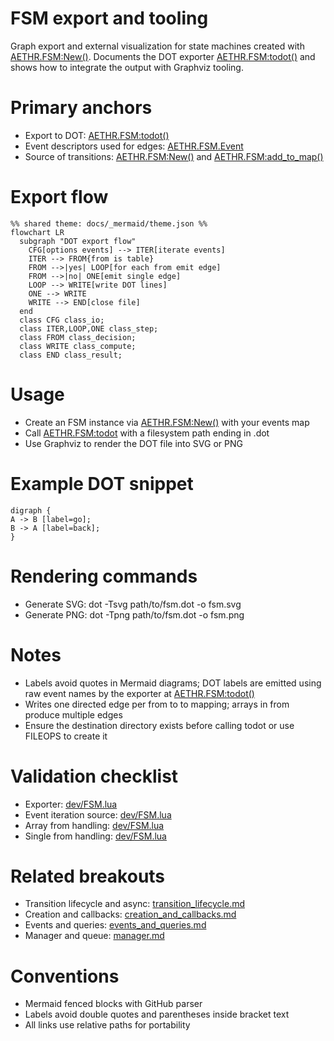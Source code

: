# FSM export and tooling

Graph export and external visualization for state machines created with [AETHR.FSM:New()](https://github.com/Gh0st352/AETHR/blob/main/dev/FSM.lua#L366). Documents the DOT exporter [AETHR.FSM:todot()](https://github.com/Gh0st352/AETHR/blob/main/dev/FSM.lua#L427) and shows how to integrate the output with Graphviz tooling.

# Primary anchors

- Export to DOT: [AETHR.FSM:todot()](https://github.com/Gh0st352/AETHR/blob/main/dev/FSM.lua#L427)
- Event descriptors used for edges: [AETHR.FSM.Event](https://github.com/Gh0st352/AETHR/blob/main/dev/FSM.lua#L26)
- Source of transitions: [AETHR.FSM:New()](https://github.com/Gh0st352/AETHR/blob/main/dev/FSM.lua#L366) and [AETHR.FSM:add_to_map()](https://github.com/Gh0st352/AETHR/blob/main/dev/FSM.lua#L200)

# Export flow

```mermaid
%% shared theme: docs/_mermaid/theme.json %%
flowchart LR
  subgraph "DOT export flow"
    CFG[options events] --> ITER[iterate events]
    ITER --> FROM{from is table}
    FROM -->|yes| LOOP[for each from emit edge]
    FROM -->|no| ONE[emit single edge]
    LOOP --> WRITE[write DOT lines]
    ONE --> WRITE
    WRITE --> END[close file]
  end
  class CFG class_io;
  class ITER,LOOP,ONE class_step;
  class FROM class_decision;
  class WRITE class_compute;
  class END class_result;
```

# Usage

- Create an FSM instance via [AETHR.FSM:New()](https://github.com/Gh0st352/AETHR/blob/main/dev/FSM.lua#L366) with your events map
- Call [AETHR.FSM:todot](https://github.com/Gh0st352/AETHR/blob/main/dev/FSM.lua#L427) with a filesystem path ending in .dot
- Use Graphviz to render the DOT file into SVG or PNG

# Example DOT snippet

```
digraph {
A -> B [label=go];
B -> A [label=back];
}
```

# Rendering commands

- Generate SVG: dot -Tsvg path/to/fsm.dot -o fsm.svg
- Generate PNG: dot -Tpng path/to/fsm.dot -o fsm.png

# Notes

- Labels avoid quotes in Mermaid diagrams; DOT labels are emitted using raw event names by the exporter at [AETHR.FSM:todot()](https://github.com/Gh0st352/AETHR/blob/main/dev/FSM.lua#L427)
- Writes one directed edge per from to to mapping; arrays in from produce multiple edges
- Ensure the destination directory exists before calling todot or use FILEOPS to create it

# Validation checklist

- Exporter: [dev/FSM.lua](https://github.com/Gh0st352/AETHR/blob/main/dev/FSM.lua#L427)
- Event iteration source: [dev/FSM.lua](https://github.com/Gh0st352/AETHR/blob/main/dev/FSM.lua#L435)
- Array from handling: [dev/FSM.lua](https://github.com/Gh0st352/AETHR/blob/main/dev/FSM.lua#L436)
- Single from handling: [dev/FSM.lua](https://github.com/Gh0st352/AETHR/blob/main/dev/FSM.lua#L441)

# Related breakouts

- Transition lifecycle and async: [transition_lifecycle.md](./transition_lifecycle.md)
- Creation and callbacks: [creation_and_callbacks.md](./creation_and_callbacks.md)
- Events and queries: [events_and_queries.md](./events_and_queries.md)
- Manager and queue: [manager.md](./manager.md)

# Conventions

- Mermaid fenced blocks with GitHub parser
- Labels avoid double quotes and parentheses inside bracket text
- All links use relative paths for portability